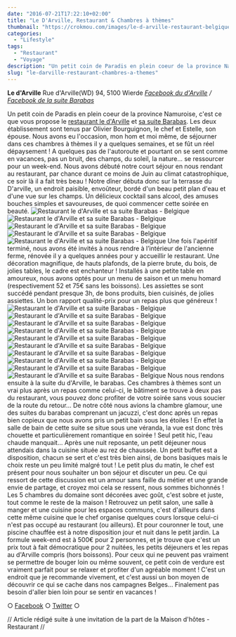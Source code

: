 ```yaml
---
date: "2016-07-21T17:22:10+02:00"
title: "Le D'Arville, Restaurant & Chambres à thèmes"
thumbnail: "https://crokmou.com/images/le-d-arville-restaurant-belgique-crokmou-blog-culinaire-15.jpg"
categories:
  - "Lifestyle"
tags:
  - "Restaurant"
  - "Voyage"
description: "Un petit coin de Paradis en plein coeur de la province Namuroise, c'est ce que vous propose le restaurant le d'Arville et sa suite Barabas."
slug: "le-darville-restaurant-chambres-a-themes"
---
```


**Le d'Arville** Rue d'Arville(WD) 94, 5100 Wierde _[Facebook du d'Arville](https://www.facebook.com/Le-DArville-178745868895008) / [Facebook de la suite Barabas](https://www.facebook.com/LaSuiteDuDArville)_

Un petit coin de Paradis en plein coeur de la province Namuroise, c'est ce que vous propose le [restaurant le d'Arville](http://www.la-carte.be/fr/restaurants/belgique/namur/5100_wierde/le-darville/) et [sa suite Barabas](http://www.la-carte.be/fr/restaurants/belgique/namur/5100_wierde/barabas-la-suite-du-darville/). Les deux établissement sont tenus par Olivier Bourguignon, le chef et Estelle, son épouse. Nous avons eu l'occasion, mon hom et moi même, de séjourner dans ces chambres à thèmes il y a quelques semaines, et se fût un réel dépaysement ! A quelques pas de l'autoroute et pourtant on se sent comme en vacances, pas un bruit, des champs, du soleil, la nature... se ressourcer pour un week-end. Nous avons débuté notre court séjour en nous rendant au restaurant, par chance durant ce moins de Juin au climat catastrophique, ce soir là il a fait très beau ! Notre dîner débuta donc sur la terrasse du D'arville, un endroit paisible, envoûteur, bordé d'un beau petit plan d'eau et d'une vue sur les champs. Un délicieux cocktail sans alcool, des amuses bouches simples et savoureuses, de quoi commencer cette soirée en beauté. ![Restaurant le d'Arville et sa suite Barabas - Belgique](https://crokmou.com/images/le-d-arville-restaurant-belgique-crokmou-blog-culinaire.jpg) ![Restaurant le d'Arville et sa suite Barabas - Belgique](https://crokmou.com/images/le-d-arville-restaurant-belgique-crokmou-blog-culinaire-5.jpg) ![Restaurant le d'Arville et sa suite Barabas - Belgique](https://crokmou.com/images/le-d-arville-restaurant-belgique-crokmou-blog-culinaire-3.jpg) ![Restaurant le d'Arville et sa suite Barabas - Belgique](https://crokmou.com/images/le-d-arville-restaurant-belgique-crokmou-blog-culinaire-2.jpg) ![Restaurant le d'Arville et sa suite Barabas - Belgique](https://crokmou.com/images/le-d-arville-restaurant-belgique-crokmou-blog-culinaire-9.jpg) Une fois l'apéritif terminé, nous avons été invités à nous rendre à l’intérieur de l'ancienne ferme, rénovée il y a quelques années pour y accueillir le restaurant. Une décoration magnifique, de hauts plafonds, de la pierre brute, du bois, de jolies tables, le cadre est enchanteur ! Installés à une petite table en amoureux, nous avons optés pour un menu de saison et un menu homard (respectivement 52 et 75€ sans les boissons). Les assiettes se sont succédé pendant presque 3h, de bons produits, bien cuisinés, de jolies assiettes. Un bon rapport qualité-prix pour un repas plus que généreux ! ![Restaurant le d'Arville et sa suite Barabas - Belgique](https://crokmou.com/images/barabas-la-suite-du-d-arville-chambres-belgique-crokmou-blog-culinaire-15.jpg) ![Restaurant le d'Arville et sa suite Barabas - Belgique](https://crokmou.com/images/barabas-la-suite-du-d-arville-chambres-belgique-crokmou-blog-culinaire-6.jpg) ![Restaurant le d'Arville et sa suite Barabas - Belgique](https://crokmou.com/images/barabas-la-suite-du-d-arville-chambres-belgique-crokmou-blog-culinaire-7.jpg)![Restaurant le d'Arville et sa suite Barabas - Belgique](https://crokmou.com/images/barabas-la-suite-du-d-arville-chambres-belgique-crokmou-blog-culinaire-12.jpg) ![Restaurant le d'Arville et sa suite Barabas - Belgique](https://crokmou.com/images/barabas-la-suite-du-d-arville-chambres-belgique-crokmou-blog-culinaire-11.jpg) ![Restaurant le d'Arville et sa suite Barabas - Belgique](https://crokmou.com/images/barabas-la-suite-du-d-arville-chambres-belgique-crokmou-blog-culinaire-10.jpg)![Restaurant le d'Arville et sa suite Barabas - Belgique](https://crokmou.com/images/barabas-la-suite-du-d-arville-chambres-belgique-crokmou-blog-culinaire-2.jpg) ![Restaurant le d'Arville et sa suite Barabas - Belgique](https://crokmou.com/images/barabas-la-suite-du-d-arville-chambres-belgique-crokmou-blog-culinaire-3.jpg) ![Restaurant le d'Arville et sa suite Barabas - Belgique](https://crokmou.com/images/barabas-la-suite-du-d-arville-chambres-belgique-crokmou-blog-culinaire.jpg) ![Restaurant le d'Arville et sa suite Barabas - Belgique](https://crokmou.com/images/barabas-la-suite-du-d-arville-chambres-belgique-crokmou-blog-culinaire-9.jpg) Nous nous rendons ensuite à la suite du d'Arville, le barabas. Ces chambres à thèmes sont un vrai plus après un repas comme celui-ci, le bâtiment se trouve à deux pas du restaurant, vous pouvez donc profiter de votre soirée sans vous soucier de la route du retour... De notre côté nous avions la chambre glamour, une des suites du barabas comprenant un jacuzzi, c'est donc après un repas bien copieux que nous avons pris un petit bain sous les étoiles ! En effet la salle de bain de cette suite se situe sous une véranda, la vue est donc très chouette et particulièrement romantique en soirée ! Seul petit hic, l'eau chaude manquait... Après une nuit reposante, un petit déjeuner nous attendais dans la cuisine située au rez de chaussée. Un petit buffet est a disposition, chacun se sert et c'est très bien ainsi, de bons basiques mais le choix reste un peu limité malgré tout ! Le petit plus du matin, le chef est présent pour nous souhaiter un bon séjour et discuter un peu. Ce qui ressort de cette discussion est un amour sans faille du métier et une grande envie de partage, et croyez moi cela se ressent, nous sommes bichonnés ! Les 5 chambres du domaine sont décorées avec goût, c'est sobre et juste, tout comme le reste de la maison ! Retrouvez un petit salon, une salle à manger et une cuisine pour les espaces communs, c'est d'ailleurs dans cette même cuisine que le chef organise quelques cours lorsque celui-ci n'est pas occupé au restaurant (ou ailleurs). Et pour couronner le tout, une piscine chauffée est à notre disposition jour et nuit dans le petit jardin. La formule week-end est à 500€ pour 2 personnes, et je trouve que c'est un prix tout à fait démocratique pour 2 nuitées, les petits déjeuners et les repas au d'Arville compris (hors boissons). Pour ceux qui ne peuvent pas vraiment se permettre de bouger loin ou même souvent, ce petit coin de verdure est vraiment parfait pour se relaxer et profiter d'un agréable moment ! C'est un endroit que je recommande vivement, et c'est aussi un bon moyen de découvrir ce qui se cache dans nos campagnes Belges... Finalement pas besoin d'aller bien loin pour se sentir en vacances !

○ [Facebook](https://www.facebook.com/crokmou.blog) ○ [Twitter](https://twitter.com/Crokmou) ○

// Article rédigé suite à une invitation de la part de la Maison d'hôtes - Restaurant //